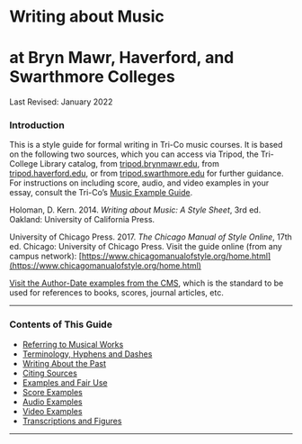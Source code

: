 # Writing about Music 
# at Bryn Mawr, Haverford, and Swarthmore Colleges

Last Revised:  January 2022

### Introduction 

This is a style guide for formal writing in Tri-Co music courses. It is based on the following two sources, which you can access via Tripod, the Tri-College Library catalog, from [tripod.brynmawr.edu](https://tripod.brynmawr.edu/discovery/search?vid=01TRI_INST:BMC), from [tripod.haverford.edu](https://tripod.haverford.edu/discovery/search?vid=01TRI_INST:HC), or from [tripod.swarthmore.edu](https://tripod.swarthmore.edu/discovery/search?vid=01TRI_INST:SC) for further guidance. For instructions on including score, audio, and video examples in your essay, consult the Tri-Co’s [Music Example Guide](https://docs.google.com/document/d/1alBeVyXkABBwWlTiCMGBLB3hoO5f4sMm4wMnTVzDM4Y/edit).

Holoman, D. Kern. 2014. _Writing about Music: A Style Sheet_, 3rd ed. Oakland: University of California Press.

University of Chicago Press. 2017.  _The Chicago Manual of Style Online_, 17th ed. Chicago: University of Chicago Press.  Visit the guide online (from any campus network):  [https://www.chicagomanualofstyle.org/home.html](https://www.chicagomanualofstyle.org/home.html)

[Visit the Author-Date examples from the CMS](https://www.chicagomanualofstyle.org/tools_citationguide/citation-guide-2.html), which is the standard to be used for references to books, scores, journal articles, etc.

-----

### Contents of This Guide

- [Referring to Musical Works](sections/1_works.md)
- [Terminology, Hyphens and Dashes](sections/2_terms.md)
- [Writing About the Past](sections/3_past.md)
- [Citing Sources](sections/4_citing_sources.md)
- [Examples and Fair Use](sections/5_examples_intro.md)
- [Score Examples](sections/6_score_example.md)
- [Audio Examples](sections/7_audio_examples.md)
- [Video Examples](sections/8_video_example.md)
- [Transcriptions and Figures](sections/9_transcriptions_figures.md)

-----
